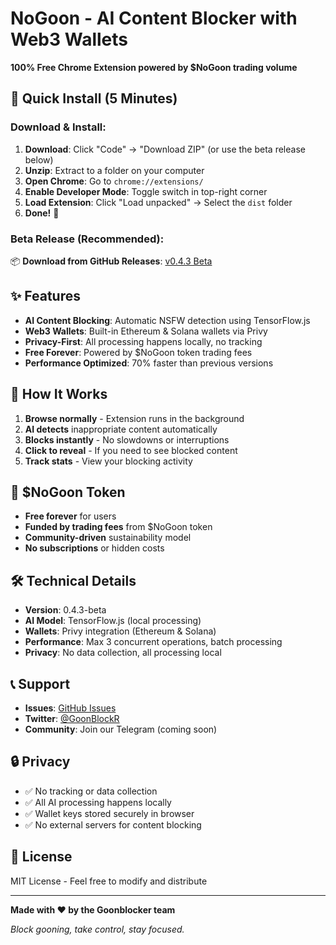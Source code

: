 # NoGoon - AI Content Blocker with Web3 Wallets

**100% Free Chrome Extension powered by $NoGoon trading volume**

## 🚀 Quick Install (5 Minutes)

### Download & Install:

1. **Download**: Click "Code" → "Download ZIP" (or use the beta release below)
2. **Unzip**: Extract to a folder on your computer
3. **Open Chrome**: Go to `chrome://extensions/`
4. **Enable Developer Mode**: Toggle switch in top-right corner
5. **Load Extension**: Click "Load unpacked" → Select the `dist` folder
6. **Done!** 🎉

### Beta Release (Recommended):

📦 **Download from GitHub Releases**: [v0.4.3 Beta](https://github.com/goonblocker/nogoon/releases/tag/v0.4.3-beta)

## ✨ Features

- **AI Content Blocking**: Automatic NSFW detection using TensorFlow.js
- **Web3 Wallets**: Built-in Ethereum & Solana wallets via Privy
- **Privacy-First**: All processing happens locally, no tracking
- **Free Forever**: Powered by $NoGoon token trading fees
- **Performance Optimized**: 70% faster than previous versions

## 🎯 How It Works

1. **Browse normally** - Extension runs in the background
2. **AI detects** inappropriate content automatically
3. **Blocks instantly** - No slowdowns or interruptions
4. **Click to reveal** - If you need to see blocked content
5. **Track stats** - View your blocking activity

## 💎 $NoGoon Token

- **Free forever** for users
- **Funded by trading fees** from $NoGoon token
- **Community-driven** sustainability model
- **No subscriptions** or hidden costs

## 🛠️ Technical Details

- **Version**: 0.4.3-beta
- **AI Model**: TensorFlow.js (local processing)
- **Wallets**: Privy integration (Ethereum & Solana)
- **Performance**: Max 3 concurrent operations, batch processing
- **Privacy**: No data collection, all processing local

## 📞 Support

- **Issues**: [GitHub Issues](https://github.com/goonblocker/nogoon/issues)
- **Twitter**: [@GoonBlockR](https://x.com/GoonBlockR)
- **Community**: Join our Telegram (coming soon)

## 🔒 Privacy

- ✅ No tracking or data collection
- ✅ All AI processing happens locally
- ✅ Wallet keys stored securely in browser
- ✅ No external servers for content blocking

## 📄 License

MIT License - Feel free to modify and distribute

---

**Made with ❤️ by the Goonblocker team**

*Block gooning, take control, stay focused.*